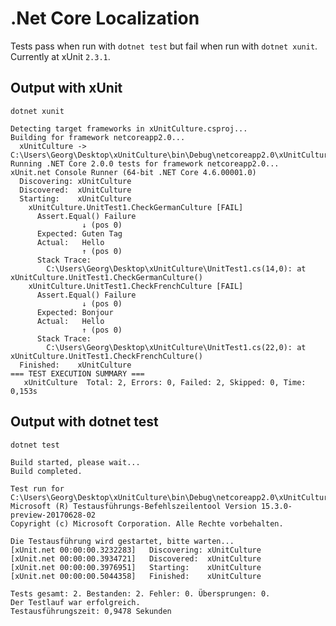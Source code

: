﻿# .Net Core Localization

Tests pass when run with `dotnet test` but fail when run with `dotnet xunit`. Currently at xUnit `2.3.1`.

## Output with xUnit

`dotnet xunit`

    Detecting target frameworks in xUnitCulture.csproj...
    Building for framework netcoreapp2.0...
      xUnitCulture -> C:\Users\Georg\Desktop\xUnitCulture\bin\Debug\netcoreapp2.0\xUnitCulture.dll
    Running .NET Core 2.0.0 tests for framework netcoreapp2.0...
    xUnit.net Console Runner (64-bit .NET Core 4.6.00001.0)
      Discovering: xUnitCulture
      Discovered:  xUnitCulture
      Starting:    xUnitCulture
        xUnitCulture.UnitTest1.CheckGermanCulture [FAIL]
          Assert.Equal() Failure
                    ↓ (pos 0)
          Expected: Guten Tag
          Actual:   Hello
                    ↑ (pos 0)
          Stack Trace:
            C:\Users\Georg\Desktop\xUnitCulture\UnitTest1.cs(14,0): at xUnitCulture.UnitTest1.CheckGermanCulture()
        xUnitCulture.UnitTest1.CheckFrenchCulture [FAIL]
          Assert.Equal() Failure
                    ↓ (pos 0)
          Expected: Bonjour
          Actual:   Hello
                    ↑ (pos 0)
          Stack Trace:
            C:\Users\Georg\Desktop\xUnitCulture\UnitTest1.cs(22,0): at xUnitCulture.UnitTest1.CheckFrenchCulture()
      Finished:    xUnitCulture
    === TEST EXECUTION SUMMARY ===
       xUnitCulture  Total: 2, Errors: 0, Failed: 2, Skipped: 0, Time: 0,153s

## Output with dotnet test

`dotnet test`

    Build started, please wait...
    Build completed.
    
    Test run for C:\Users\Georg\Desktop\xUnitCulture\bin\Debug\netcoreapp2.0\xUnitCulture.dll(.NETCoreApp,Version=v2.0)
    Microsoft (R) Testausführungs-Befehlszeilentool Version 15.3.0-preview-20170628-02
    Copyright (c) Microsoft Corporation. Alle Rechte vorbehalten.
    
    Die Testausführung wird gestartet, bitte warten...
    [xUnit.net 00:00:00.3232283]   Discovering: xUnitCulture
    [xUnit.net 00:00:00.3934721]   Discovered:  xUnitCulture
    [xUnit.net 00:00:00.3976951]   Starting:    xUnitCulture
    [xUnit.net 00:00:00.5044358]   Finished:    xUnitCulture
    
    Tests gesamt: 2. Bestanden: 2. Fehler: 0. Übersprungen: 0.
    Der Testlauf war erfolgreich.
    Testausführungszeit: 0,9478 Sekunden